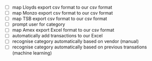 - [ ] map Lloyds export csv format to our csv format
- [ ] map Monzo export csv format to our csv format
- [ ] map TSB export csv format to our csv format
- [ ] prompt user for category
- [ ] map Amex export Excel format to our csv format
- [ ] automatically add transactions to our Excel
- [ ] recognise category automatically based on vendor (manual)
- [ ] recognise category automatically based on previous transations (machine learning)
